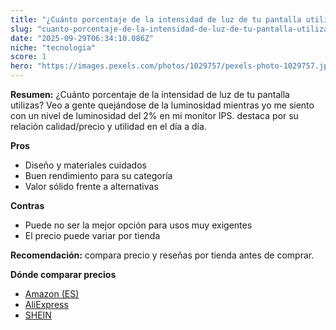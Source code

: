 ```yaml
---
title: "¿Cuánto porcentaje de la intensidad de luz de tu pantalla utilizas? Veo a gente quejándose de la luminosidad mientras yo me siento con un nivel de luminosidad del 2% en mi monitor IPS."
slug: "cuanto-porcentaje-de-la-intensidad-de-luz-de-tu-pantalla-utilizas-veo-a-gente-qu"
date: "2025-09-29T06:34:10.086Z"
niche: "tecnologia"
score: 1
hero: "https://images.pexels.com/photos/1029757/pexels-photo-1029757.jpeg?auto=compress&cs=tinysrgb&fit=crop&h=627&w=1200&auto=compress&cs=tinysrgb&w=1200&h=675&fit=crop"
---
```


**Resumen:** ¿Cuánto porcentaje de la intensidad de luz de tu pantalla utilizas? Veo a gente quejándose de la luminosidad mientras yo me siento con un nivel de luminosidad del 2% en mi monitor IPS. destaca por su relación calidad/precio y utilidad en el día a día.

**Pros**
- Diseño y materiales cuidados
- Buen rendimiento para su categoría
- Valor sólido frente a alternativas

**Contras**
- Puede no ser la mejor opción para usos muy exigentes
- El precio puede variar por tienda

**Recomendación:** compara precio y reseñas por tienda antes de comprar.

**Dónde comparar precios**
- [Amazon (ES)](https://www.amazon.es/s?k=%C2%BFCu%C3%A1nto%20porcentaje%20de%20la%20intensidad%20de%20luz%20de%20tu%20pantalla%20utilizas%3F%20Veo%20a%20gente%20quej%C3%A1ndose%20de%20la%20luminosidad%20mientras%20yo%20me%20siento%20con%20un%20nivel%20de%20luminosidad%20del%202%25%20en%20mi%20monitor%20IPS.&tag=teknovashop25-21)
- [AliExpress](https://www.aliexpress.com/wholesale?SearchText=%C2%BFCu%C3%A1nto%20porcentaje%20de%20la%20intensidad%20de%20luz%20de%20tu%20pantalla%20utilizas%3F%20Veo%20a%20gente%20quej%C3%A1ndose%20de%20la%20luminosidad%20mientras%20yo%20me%20siento%20con%20un%20nivel%20de%20luminosidad%20del%202%25%20en%20mi%20monitor%20IPS.)
- [SHEIN](https://www.shein.com/pdsearch/%C2%BFCu%C3%A1nto%20porcentaje%20de%20la%20intensidad%20de%20luz%20de%20tu%20pantalla%20utilizas%3F%20Veo%20a%20gente%20quej%C3%A1ndose%20de%20la%20luminosidad%20mientras%20yo%20me%20siento%20con%20un%20nivel%20de%20luminosidad%20del%202%25%20en%20mi%20monitor%20IPS.)